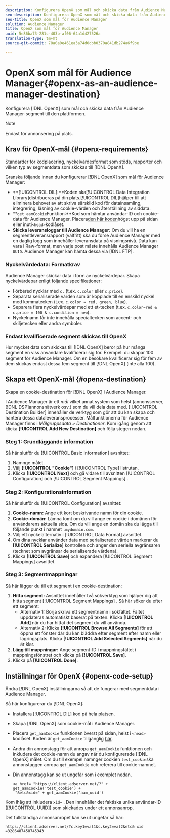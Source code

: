 ```yaml
---
description: Konfigurera OpenX som mål och skicka data från Audience Manager-segment till den plattformen.
seo-description: Konfigurera OpenX som mål och skicka data från Audience Manager-segment till den plattformen.
seo-title: OpenX som mål för Audience Manager
solution: Audience Manager
title: OpenX som mål för Audience Manager
uuid: 5e86ba73-281c-403b-af06-64a1d427526a
translation-type: tm+mt
source-git-commit: 78a0a0e461ea3a74d0dbb0370a841db274a6f9be

---
```



# OpenX som mål för Audience Manager{#openx-as-an-audience-manager-destination}

Konfigurera [!DNL OpenX] som mål och skicka data från Audience Manager-segment till den plattformen.

>[!NOTE]
>
>Endast för annonsering på plats.

## Krav för OpenX-mål {#openx-requirements}

Standarder för kodplacering, nyckelvärdesformat som stöds, rapporter och vilken typ av segmentdata som skickas till [!DNL OpenX].

<!-- aam-openx-requirements.xml -->

Granska följande innan du konfigurerar [!DNL OpenX] som mål för Audience Manager:

* **[!UICONTROL DIL]:**Koden ska[!UICONTROL Data Integration Library]distribueras på din plats.[!UICONTROL DIL]hjälper till att eliminera behovet av att skriva särskild kod för datainsamling, integrering, läsning av cookie-värden och återställning av siddata.
* **`get_aamCookie`Funktion:**Kod som hämtar användar-ID och cookie-data för Audience Manager. Placera[den här koden](../../features/destinations/get-aam-cookie-code.md)högst upp på sidan eller inuti`<head>`kodlåset.
* **Skicka leveransloggar till Audience Manager:** Om du vill ha en segmentleveransrapport (valfritt) ska du förse Audience Manager med en daglig logg som innehåller leveransdata på visningsnivå. Data kan vara i Raw-format, men varje post måste innehålla Audience Manager `UUID`. Audience Manager kan hämta dessa via [!DNL FTP].

### Nyckelvärdedata: Formatkrav

Audience Manager skickar data i form av nyckelvärdepar. Skapa nyckelvärdepar enligt följande specifikationer:

* Förbered nycklar med `c.` (t.ex. `c.color` eller `c.price`).
* Separata serialiserade värden som är kopplade till en enskild nyckel med kommatecken (t.ex. `c.color = red, green, blue`).
* Separera flera nyckelvärdepar med ett et-tecken (t.ex. `c.color=red & c.price = 100 & c.condition = new`).
* Nyckelnamn får inte innehålla specialtecken som accent- och skiljetecken eller andra symboler.

### Endast kvalificerade segment skickas till OpenX

Hur mycket data som skickas till [!DNL OpenX] beror på hur många segment en viss användare kvalificerar sig för. Exempel: du skapar 100 segment för Audience Manager. Om en besökare kvalificerar sig för fem av dem skickas endast dessa fem segment till [!DNL OpenX] (inte alla 100).

## Skapa ett OpenX-mål {#openx-destination}

Skapa en cookie-destination för [!DNL OpenX] i Audience Manager.

<!-- aam-openx-destination.xml -->

I Audience Manager är ett *mål* vilket annat system som helst (annonsserver, [!DNL DSP]annonsnätverk osv.) som du vill dela data med. [!UICONTROL Destination Builder] innehåller de verktyg som gör att du kan skapa och hantera dessa dataleveransprocesser. Målfunktionerna för Audience Manager finns i *Målgruppsdata > Destinationer*. Kom igång genom att klicka **[!UICONTROL Add New Destination]** och följa stegen nedan.

### Steg 1: Grundläggande information

Så här slutför du [!UICONTROL Basic Information] avsnittet:

1. Namnge målet.
1. Välj **[!UICONTROL "Cookie"]** i [!UICONTROL Type] listrutan.
1. Klicka **[!UICONTROL Next]** och gå vidare till avsnitten [!UICONTROL Configuration] och [!UICONTROL Segment Mappings] .

### Steg 2: Konfigurationsinformation

Så här slutför du [!UICONTROL Configuration] avsnittet:

1. **Cookie-namn:** Ange ett kort beskrivande namn för din cookie.
1. **Cookie-domän:** Lämna tomt om du vill ange en cookie i domänen för användarens aktuella sida. Om du vill ange en domän ska du lägga till följande punkt i namnet `.mydomain.com`.
1. Välj ett nyckelalternativ i [!UICONTROL Data Format] avsnittet.
1. Om dina nycklar använder data med serialiserade värden markerar du **[!UICONTROL Serialize]** kontrollen och anger den seriella avgränsaren (tecknet som avgränsar de serialiserade värdena).
1. Klicka **[!UICONTROL Save]** och expandera [!UICONTROL Segment Mappings] avsnittet.

### Steg 3: Segmentmappningar

Så här lägger du till ett segment i en cookie-destination:

1. **Hitta segment:** Avsnittet innehåller två sökverktyg som hjälper dig att hitta segment [!UICONTROL Segment Mappings] . Så här söker du efter ett segment:
   * Alternativ 1: Börja skriva ett segmentnamn i sökfältet. Fältet uppdateras automatiskt baserat på texten. Klicka **[!UICONTROL Add]** när du har hittat det segment du vill använda.
   * Alternativ 2: Klicka **[!UICONTROL Browse All Segments]** för att öppna ett fönster där du kan bläddra efter segment efter namn eller lagringsplats. Klicka **[!UICONTROL Add Selected Segments]** när du är klar.
1. **Lägg till mappningar:** Ange segment-ID i mappningsfältet i mappningsfönstret och klicka på **[!UICONTROL Save]**.
1. Klicka på **[!UICONTROL Done]**.

## Inställningar för OpenX {#openx-code-setup}

Ändra [!DNL OpenX] inställningarna så att de fungerar med segmentdata i Audience Manager.

<!-- aam-openx-code.xml -->

Så här konfigurerar du [!DNL OpenX]:

* Installera [!UICONTROL DIL] kod på hela platsen.
* Skapa [!DNL OpenX] som cookie-mål i Audience Manager.
* Placera `get_aamCookie` funktionen överst på sidan, helst i `<head>` kodlåset. Koden är `get_aamCookie` tillgänglig [här](../../features/destinations/get-aam-cookie-code.md).
* Ändra din annonstagg för att anropa `get_aamCookie` funktionen och inkludera det cookie-namn du angav när du konfigurerade [!DNL OpenX] målet. Om du till exempel namnger cookien `test_cookie`ska annonstaggen anropa `get_aamCookie` och referera till cookie-namnet.
* Din annonstagg kan se ut ungefär som i exemplet nedan.

   ```
   <a href= "https://client.adserver.net/?" + get_aamCookie('test_cookie') +
    "&etc&xid=" + get_aamCookie('aam_uuid')
   ```

Kom ihåg att inkludera `xid=` . Den innehåller det faktiska unika användar-ID ([!UICONTROL UUID]) som skickades under ett annonsanrop.

Det fullständiga annonsanropet kan se ut ungefär så här:

```
https://client.adserver.net/?c.key1=val1&c.key2=val2&etc& xid =3286487458745343
```
